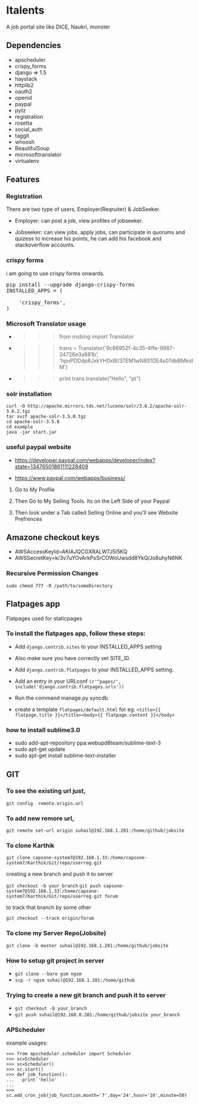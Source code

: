 # Italents

A job portal site like DICE, Naukri, monster


## Dependencies

+    apscheduler
+    crispy_forms
+    django => 1.5
+    haystack
+    httplib2
+    oauth2
+    openid
+    paypal
+    pytz
+    registration
+    rosetta
+    social_auth
+    taggit
+    whoosh
+    BeautifulSoup
+    microsofttranslator
+    virtualenv


## Features

### Registration

There are two type of users, Employer(Reqruiter) & JobSeeker.

+    Employer: can post a job, view profiles of jobseeker.

+    Jobseeker: can view jobs, apply jobs, can participate in quorums and quizess to increase his points, he can add his facebook and stackoverflow accounts.


### crispy forms

i am going to use crispy forms onwards.

<pre>
pip install --upgrade django-crispy-forms
INSTALLED_APPS = (
 
    'crispy_forms',
)
</pre>


### Microsoft Translator usage

+	>>> from msbing import Translator
+	>>> trans = Translator('9c86952f-4c35-4ffe-9987-24726e3a881b', 'hpnPDDdp8JxkYH0xBl/37EM1wN8S1DE4s07dbBMkidM')
+	>>> print trans.translate("Hello", "pt")



### solr installation

    curl -O http://apache.mirrors.tds.net/lucene/solr/3.6.2/apache-solr-3.6.2.tgz
    tar xvzf apache-solr-3.5.0.tgz
    cd apache-solr-3.5.0
    cd example
    java -jar start.jar


### useful paypal website

+    https://developer.paypal.com/webapps/developer/index?state=13476501861111228409

+    https://www.paypal.com/webapps/business/


1.    Go to My Profile

2.    Then Go to My Selling Tools. Its on the Left Side of your Paypal

3.    Then look under a Tab called Selling Online and you'll see Website Prefrences 


## Amazone checkout keys

+    AWSAccessKeyId=AKIAJQCGXRALW7J5I5KQ
+    AWSSecretKey=k/3v7uYOvArkPsSrCOWoUwsdd8YkQ/Jo8uhyN6NK


### Recursive Permission Changes

    sudo chmod 777 -R /path/to/someDirectory


## Flatpages app

Flatpages used for staticpages

### To install the flatpages app, follow these steps:

+    Add `django.contrib.sites` to your INSTALLED_APPS setting
 
+    Also make sure you have correctly set SITE_ID.

+    Add `django.contrib.flatpages` to your INSTALLED_APPS setting.

+    Add an entry in your URLconf  `(r'^pages/', include('django.contrib.flatpages.urls'))`	 
    
+    Run the command manage.py syncdb.

+    create a template `flatpages/default.html` 
     for eg: `<title>{{ flatpage.title }}</title><body>{{ flatpage.content }}</body>`


### how to install sublime3.0

+    sudo add-apt-repository ppa:webupd8team/sublime-text-3
+    sudo apt-get update
+    sudo apt-get install sublime-text-installer


## GIT

### To see the existing url just,

`git config  remote.origin.url`

### To add new remore url,

`git remote set-url origin suhail@192.168.1.201:/home/github/jobsite`

### To clone Karthik

`git clone capsone-system7@192.168.1.33:/home/capsone-system7/Karthik/Git/repo/userreg.git`

creating a new branch and push it to server

`git checkout -b your_branch`
`git push capsone-system7@192.168.1.33:/home/capsone-system7/Karthik/Git/repo/userreg.git forum`

to track that branch by some other

`git checkout --track origin/forum`


### To clone my Server Repo(Jobsite)

`git clone -b master suhail@192.168.1.201:/home/github/jobsite `

### How to setup git project in server

+    `git clone --bare gsm ngsm`
+    `scp -r ngsm suhail@192.168.1.201:/home/github`


### Trying to create a new git branch and push it to server

+    `git checkout -b your_branch`
+    `git push suhail@192.168.0.201:/home/github/jobsite your_branch`


### APScheduler

example usages:

    >>> from apscheduler.scheduler import Scheduler
    >>> sc=Scheduler
    >>> sc=Scheduler()
    >>> sc.start()
    >>> def job_function():
    ...   print 'hello'
    ... 
    >>> sc.add_cron_job(job_function,month='7',day='24',hour='10',minute=50)

